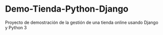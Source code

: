 # Demo-Tienda-Python-Django
Proyecto de demostración de la gestión de una tienda online usando Django y Python 3
